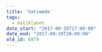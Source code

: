```yaml
---
title: 'Vatimøde'
tags:
  - Vatiklanet
date_start: "2017-09-20T17:00:00"
date_end: "2017-09-20T20:00:00"
old_id: 6879
---
```

